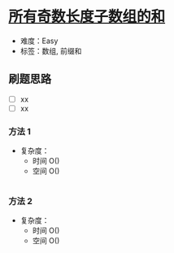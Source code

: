 # [所有奇数长度子数组的和](https://leetcode-cn.com/problems/sum-of-all-odd-length-subarrays/)

- 难度：Easy
- 标签：数组, 前缀和

## 刷题思路

- [ ] xx
- [ ] xx

### 方法 1

- 复杂度：
    - 时间 O()
    - 空间 O()

``` js

```

### 方法 2

- 复杂度：
    - 时间 O()
    - 空间 O()

``` js

```
